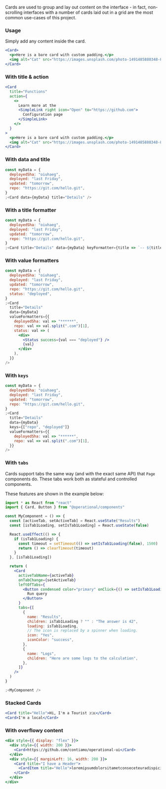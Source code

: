 Cards are used to group and lay out content on the interface - in fact, non-scrolling interfaces with a number of cards laid out in a grid are the most common use-cases of this project.

### Usage

Simply add any content inside the card.

```jsx
<Card>
  <p>Here is a bare card with custom padding.</p>
  <img alt="Cat" src="https://images.unsplash.com/photo-1491485880348-85d48a9e5312?w=500" />
</Card>
```

### With title & action

```jsx
<Card
  title="Functions"
  action={
    <>
      Learn more at the
      <SimpleLink right icon="Open" to="https://github.com">
        Configuration page
      </SimpleLink>
    </>
  }
>
  <p>Here is a bare card with custom padding.</p>
  <img alt="Cat" src="https://images.unsplash.com/photo-1491485880348-85d48a9e5312?w=500" />
</Card>
```

### With data and title

```jsx
const myData = {
  deployedSha: "oiuhaeg",
  deployed: "last Friday",
  updated: "tomorrow",
  repo: "https://git.com/hello.git",
}
;<Card data={myData} title="Details" />
```

### With a title formatter

```jsx
const myData = {
  deployedSha: "oiuhaeg",
  deployed: "last Friday",
  updated: "tomorrow",
  repo: "https://git.com/hello.git",
}
;<Card title="Details" data={myData} keyFormatter={title => `-- ${title} --`} />
```

### With value formatters

```jsx
const myData = {
  deployedSha: "oiuhaeg",
  deployed: "last Friday",
  updated: "tomorrow",
  repo: "https://git.com/hello.git",
  status: "deployed",
}
;<Card
  title="Details"
  data={myData}
  valueFormatters={{
    deployedSha: val => "******",
    repo: val => val.split(".com")[1],
    status: val => (
      <div>
        <Status success={val === "deployed"} />
        {val}
      </div>
    ),
  }}
/>
```

### With `keys`

```jsx
const myData = {
  deployedSha: "oiuhaeg",
  deployed: "last Friday",
  updated: "tomorrow",
  repo: "https://git.com/hello.git",
}
;<Card
  title="Details"
  data={myData}
  keys={["repo", "deployed"]}
  valueFormatters={{
    deployedSha: val => "******",
    repo: val => val.split(".com")[1],
  }}
/>
```

### With `tabs`

Cards support tabs the same way (and with the exact same API) that `Page` components do. These tabs work both as stateful and controlled components.

These features are shown in the example below:

```jsx
import * as React from "react"
import { Card, Button } from "@operational/components"

const MyComponent = () => {
  const [activeTab, setActiveTab] = React.useState("Results")
  const [isTab1Loading, setIsTab1Loading] = React.useState(false)

  React.useEffect(() => {
    if (isTab1Loading) {
      const timeout = setTimeout(() => setIsTab1Loading(false), 1500)
      return () => clearTimeout(timeout)
    }
  }, [isTab1Loading])

  return (
    <Card
      activeTabName={activeTab}
      onTabChange={setActiveTab}
      leftOfTabs={
        <Button condensed color="primary" onClick={() => setIsTab1Loading(true)}>
          Run query
        </Button>
      }
      tabs={[
        {
          name: "Results",
          children: isTab1Loading ? "" : "The answer is 42",
          loading: isTab1Loading,
          // The icon is replaced by a spinner when loading.
          icon: "Yes",
          iconColor: "success",
        },
        {
          name: "Logs",
          children: "Here are some logs to the calculation",
        },
      ]}
    />
  )
}

;<MyComponent />
```

### Stacked Cards

```jsx
<Card title="Hello">Hi, I'm a Tourist 🇫🇷</Card>
<Card>I'm a local</Card>
```

### With overflowy content

```jsx
<div style={{ display: "flex" }}>
  <div style={{ width: 200 }}>
    <Card>https://github.com/contiamo/operational-ui</Card>
  </div>
  <div style={{ marginLeft: 16, width: 200 }}>
    <Card title="I have a Header">
      <CardItem title="Hello">loremipsumdolorsitametconseceteuradispicingelit</CardItem>
    </Card>
  </div>
</div>
```
